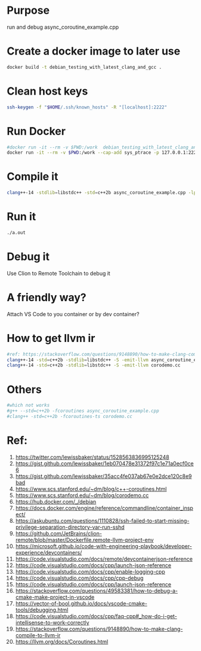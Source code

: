 # Purpose

run and debug async_coroutine_example.cpp

# Create a docker image to later use

```bash
docker build -t debian_testing_with_latest_clang_and_gcc .
```

# Clean host keys
```bash
ssh-keygen -f "$HOME/.ssh/known_hosts" -R "[localhost]:2222"
```

# Run Docker
```bash
#docker run -it --rm -v $PWD:/work  debian_testing_with_latest_clang_and_gcc
docker run -it --rm -v $PWD:/work --cap-add sys_ptrace -p 127.0.0.1:2222:22 --name latest_cpp_dev debian_testing_with_latest_clang_and_gcc 
```

# Compile it
```bash
clang++-14 -stdlib=libstdc++ -std=c++2b async_coroutine_example.cpp -lpthread
```

# Run it
```bash
./a.out
```

# Debug it

Use Clion to Remote Toolchain to debug it 

# A friendly way?

Attach VS Code to you container or by dev container?

# How to get llvm ir

```bash
#ref: https://stackoverflow.com/questions/9148890/how-to-make-clang-compile-to-llvm-ir
clang++-14 -std=c++2b -stdlib=libstdc++ -S -emit-llvm async_coroutine_example.cpp
clang++-14 -std=c++2b -stdlib=libstdc++ -S -emit-llvm corodemo.cc
```
# Others
```bash
#which not works
#g++ --std=c++2b -fcoroutines async_coroutine_example.cpp 
#clang++ -std=c++2b -fcoroutines-ts corodemo.cc 
```

# Ref:
1. https://twitter.com/lewissbaker/status/1528563836995125248
2. https://gist.github.com/lewissbaker/1eb070478e31372f97c1e71a0ecf0ce6
3. https://gist.github.com/lewissbaker/35acc4fe037ab67e0e2dce120c8e9bad
4. https://www.scs.stanford.edu/~dm/blog/c++-coroutines.html
5. https://www.scs.stanford.edu/~dm/blog/corodemo.cc
6. https://hub.docker.com/_/debian
7. https://docs.docker.com/engine/reference/commandline/container_inspect/
8. https://askubuntu.com/questions/1110828/ssh-failed-to-start-missing-privilege-separation-directory-var-run-sshd
9. https://github.com/JetBrains/clion-remote/blob/master/Dockerfile.remote-llvm-project-env
10. https://microsoft.github.io/code-with-engineering-playbook/developer-experience/devcontainers/
11. https://code.visualstudio.com/docs/remote/devcontainerjson-reference
12. https://code.visualstudio.com/docs/cpp/launch-json-reference
13. https://code.visualstudio.com/docs/cpp/enable-logging-cpp
14. https://code.visualstudio.com/docs/cpp/cpp-debug
15. https://code.visualstudio.com/docs/cpp/launch-json-reference
16. https://stackoverflow.com/questions/49583381/how-to-debug-a-cmake-make-project-in-vscode
17. https://vector-of-bool.github.io/docs/vscode-cmake-tools/debugging.html
18. https://code.visualstudio.com/docs/cpp/faq-cpp#_how-do-i-get-intellisense-to-work-correctly
19. https://stackoverflow.com/questions/9148890/how-to-make-clang-compile-to-llvm-ir
20. https://llvm.org/docs/Coroutines.html
